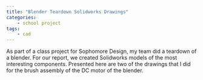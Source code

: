 ```yaml
---
title: "Blender Teardown Solidworks Drawings"
categories:
    - school project
tags:
    - cad
---
```


As part of a class project for Sophomore Design, my team did a teardown of a blender. For our report, we created Solidworks models of the most interesting components. Presented here are two of the drawings that I did for the brush assembly of the DC motor of the blender.